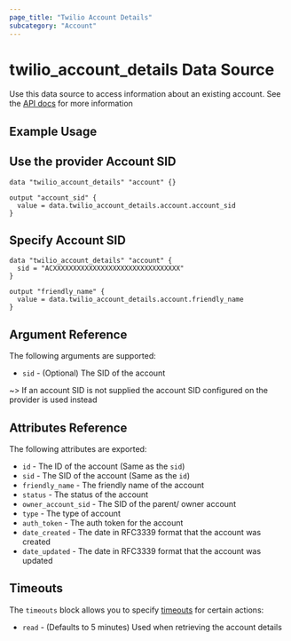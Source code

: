 ```yaml
---
page_title: "Twilio Account Details"
subcategory: "Account"
---
```


# twilio_account_details Data Source

Use this data source to access information about an existing account. See the [API docs](https://www.twilio.com/docs/iam/api/account) for more information

## Example Usage

## Use the provider Account SID

```hcl
data "twilio_account_details" "account" {}

output "account_sid" {
  value = data.twilio_account_details.account.account_sid
}
```

## Specify Account SID

```hcl
data "twilio_account_details" "account" {
  sid = "ACXXXXXXXXXXXXXXXXXXXXXXXXXXXXXXXX"
}

output "friendly_name" {
  value = data.twilio_account_details.account.friendly_name
}
```

## Argument Reference

The following arguments are supported:

- `sid` - (Optional) The SID of the account

~> If an account SID is not supplied the account SID configured on the provider is used instead

## Attributes Reference

The following attributes are exported:

- `id` - The ID of the account (Same as the `sid`)
- `sid` - The SID of the account (Same as the `id`)
- `friendly_name` - The friendly name of the account
- `status` - The status of the account
- `owner_account_sid` - The SID of the parent/ owner account
- `type` - The type of account
- `auth_token` - The auth token for the account
- `date_created` - The date in RFC3339 format that the account was created
- `date_updated` - The date in RFC3339 format that the account was updated

## Timeouts

The `timeouts` block allows you to specify [timeouts](https://www.terraform.io/docs/configuration/resources.html#timeouts) for certain actions:

- `read` - (Defaults to 5 minutes) Used when retrieving the account details
